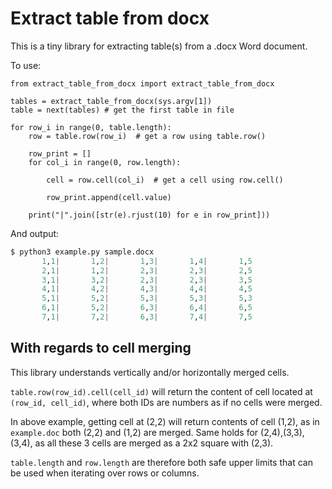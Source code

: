 Extract table from docx
=======================

This is a tiny library for extracting table(s) from a .docx Word document.

To use:

```
from extract_table_from_docx import extract_table_from_docx

tables = extract_table_from_docx(sys.argv[1])
table = next(tables) # get the first table in file

for row_i in range(0, table.length):
    row = table.row(row_i)  # get a row using table.row()

    row_print = []
    for col_i in range(0, row.length):

        cell = row.cell(col_i)  # get a cell using row.cell()

        row_print.append(cell.value)
    
    print("|".join([str(e).rjust(10) for e in row_print]))
```

And output:

```python
$ python3 example.py sample.docx  
       1,1|       1,2|       1,3|       1,4|       1,5
       2,1|       1,2|       2,3|       2,3|       2,5
       3,1|       3,2|       2,3|       2,3|       3,5
       4,1|       4,2|       4,3|       4,4|       4,5
       5,1|       5,2|       5,3|       5,3|       5,3
       6,1|       5,2|       6,3|       6,4|       6,5
       7,1|       7,2|       6,3|       7,4|       7,5
```

## With regards to cell merging

This library understands vertically and/or horizontally merged cells.

`table.row(row_id).cell(cell_id)` will return the content of cell located
at `(row_id, cell_id)`, where both IDs are numbers as if no cells were merged.

In above example, getting cell at (2,2) will return contents of cell (1,2), as
in `example.doc` both (2,2) and (1,2) are merged. Same holds for (2,4),(3,3),
(3,4), as all these 3 cells are merged as a 2x2 square with (2,3).

`table.length` and `row.length` are therefore both safe upper limits that can
be used when iterating over rows or columns.